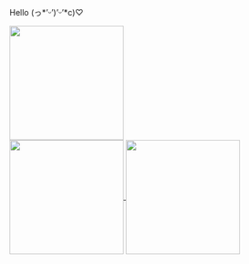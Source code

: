Hello (っ*’ᵕ’)’ᵕ’*c)♡

<a href="https://github.com/anuraghazra/github-readme-stats">
  <picture>
    <source
      srcset="https://github-readme-stats-blond-nu-41.vercel.app/api?username=mznms&show_icons=true&hide_rank=true&border_radius=9.0&theme=modus-vivendi"
      media="(prefers-color-scheme: dark)"
      height=200
      align="center"
    />
    <source
      srcset="https://github-readme-stats-blond-nu-41.vercel.app/api?username=mznms&show_icons=true&hide_rank=true&border_radius=9.0&theme=modus-operandi"
      media="(prefers-color-scheme: light), (prefers-color-scheme: no-preference)"
      height=200
      align="center"
    />
    <img height=200 align="center" src="https://github-readme-stats-blond-nu-41.vercel.app/api?username=mznms&show_icons=true&hide_rank=true&border_radius=9.0&theme=modus-operandi" />
  </picture>
</a>
<br>
<a href="https://github.com/anuraghazra/github-readme-stats">
  <picture>
    <source
      srcset="https://github-readme-stats-blond-nu-41.vercel.app/api/top-langs?username=mznms&layout=compact&hide_rank=true&border_radius=9.0&theme=modus-vivendi&custom_title=Most%20Used%20Langs%20%28By%20Repo%29"
      media="(prefers-color-scheme: dark)"
      height=200
      align="center"
    />
    <source
      srcset="https://github-readme-stats-blond-nu-41.vercel.app/api/top-langs?username=mznms&layout=compact&hide_rank=true&border_radius=9.0&theme=modus-operandi&custom_title=Most%20Used%20Langs%20%28By%20Repo%29"
      media="(prefers-color-scheme: light), (prefers-color-scheme: no-preference)"
      height=200
      align="center"
    />
    <img height=200 align="center" src="https://github-readme-stats-blond-nu-41.vercel.app/api/top-langs?username=mznms&layout=compact&hide_rank=true&border_radius=9.0&theme=modus-operandi&custom_title=Most%20Used%20Langs%20%28By%20Repo%29" />
  </picture>
</a>
<a href="https://github.com/anuraghazra/github-readme-stats">
  <picture>
    <source
      srcset="https://github-readme-stats-blond-nu-41.vercel.app/api/top-langs-by-commit?username=mznms&layout=compact&hide_rank=true&border_radius=9.0&theme=modus-vivendi&custom_title=Most%20Used%20Langs%20%28By%20Commit%29"
      media="(prefers-color-scheme: dark)"
      height=200
      align="center"
    />
    <source
      srcset="https://github-readme-stats-blond-nu-41.vercel.app/api/top-langs-by-commit?username=mznms&layout=compact&hide_rank=true&border_radius=9.0&theme=modus-operandi&custom_title=Most%20Used%20Langs%20%28By%20Commit%29"
      media="(prefers-color-scheme: light), (prefers-color-scheme: no-preference)"
      height=200
      align="center"
    />
    <img height=200 align="center" src="https://github-readme-stats-blond-nu-41.vercel.app/api/top-langs-by-commit?username=mznms&layout=compact&hide_rank=true&border_radius=9.0&theme=modus-operandi&custom_title=Most%20Used%20Langs%20%28By%20Commit%29" />
  </picture>
</a>
